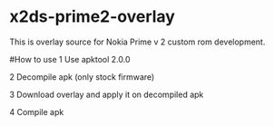 # x2ds-prime2-overlay

This is overlay source for Nokia Prime v 2 custom rom development.

#How to use
1 Use apktool 2.0.0

2 Decompile apk (only stock firmware)

3 Download overlay and apply it on decompiled apk

4 Compile apk

